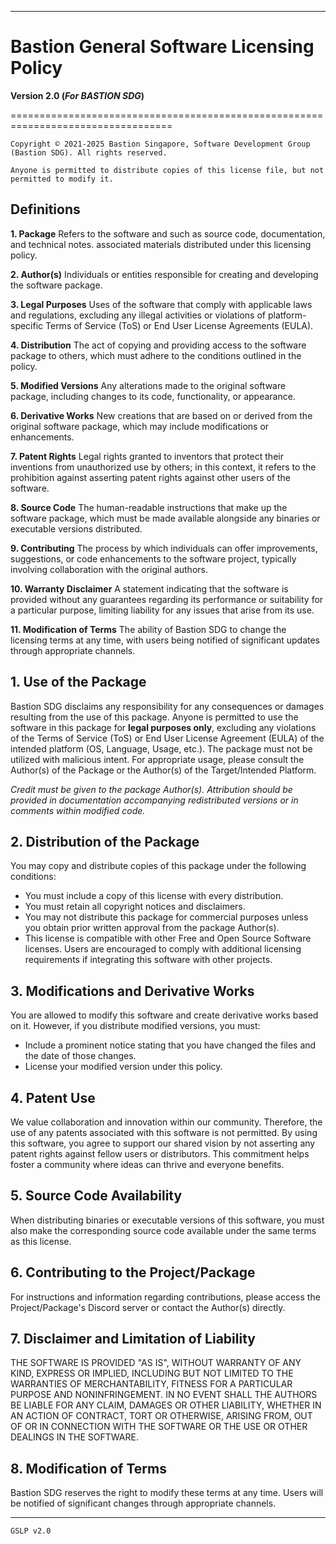 
---

# Bastion General Software Licensing Policy
**Version 2.0 (*For BASTION SDG*)**

==================================================================================

```
Copyright © 2021-2025 Bastion Singapore, Software Development Group (Bastion SDG). All rights reserved.
```
```
Anyone is permitted to distribute copies of this license file, but not permitted to modify it.
```

## Definitions
**1. Package**
Refers to the software and such as source code, documentation, and technical notes.  associated materials distributed under this licensing policy.

**2. Author(s)**
Individuals or entities responsible for creating and developing the software package.

**3. Legal Purposes**
Uses of the software that comply with applicable laws and regulations, excluding any illegal activities or violations of platform-specific Terms of Service (ToS) or End User License Agreements (EULA).

**4. Distribution**
The act of copying and providing access to the software package to others, which must adhere to the conditions outlined in the policy.

**5. Modified Versions**
Any alterations made to the original software package, including changes to its code, functionality, or appearance.

**6. Derivative Works**
New creations that are based on or derived from the original software package, which may include modifications or enhancements.

**7. Patent Rights**
Legal rights granted to inventors that protect their inventions from unauthorized use by others; in this context, it refers to the prohibition against asserting patent rights against other users of the software.

**8. Source Code**
The human-readable instructions that make up the software package, which must be made available alongside any binaries or executable versions distributed.

**9. Contributing**
The process by which individuals can offer improvements, suggestions, or code enhancements to the software project, typically involving collaboration with the original authors.

**10. Warranty Disclaimer**
A statement indicating that the software is provided without any guarantees regarding its performance or suitability for a particular purpose, limiting liability for any issues that arise from its use.

**11. Modification of Terms**
The ability of Bastion SDG to change the licensing terms at any time, with users being notified of significant updates through appropriate channels.

## 1. Use of the Package
Bastion SDG disclaims any responsibility for any consequences or damages resulting from the use of this package.
Anyone is permitted to use the software in this package for **legal purposes only**, excluding any violations of the Terms of Service (ToS) or End User License Agreement (EULA) of the intended platform (OS, Language, Usage, etc.).
The package must not be utilized with malicious intent. For appropriate usage, please consult the Author(s) of the Package or the Author(s) of the Target/Intended Platform.

*Credit must be given to the package Author(s). Attribution should be provided in documentation accompanying redistributed versions or in comments within modified code.*

## 2. Distribution of the Package
You may copy and distribute copies of this package under the following conditions:
- You must include a copy of this license with every distribution.
- You must retain all copyright notices and disclaimers.
- You may not distribute this package for commercial purposes unless you obtain prior written approval from the package Author(s).
- This license is compatible with other Free and Open Source Software licenses. Users are encouraged to comply with additional licensing requirements if integrating this software with other projects.

## 3. Modifications and Derivative Works
You are allowed to modify this software and create derivative works based on it. However, if you distribute modified versions, you must:
- Include a prominent notice stating that you have changed the files and the date of those changes.
- License your modified version under this policy.

## 4. Patent Use
We value collaboration and innovation within our community. Therefore, the use of any patents associated with this software is not permitted. By using this software, you agree to support our shared vision by not asserting any patent rights against fellow users or distributors. This commitment helps foster a community where ideas can thrive and everyone benefits.

## 5. Source Code Availability
When distributing binaries or executable versions of this software, you must also make the corresponding source code available under the same terms as this license.

## 6. Contributing to the Project/Package
For instructions and information regarding contributions, please access the Project/Package's Discord server or contact the Author(s) directly.

## 7. Disclaimer and Limitation of Liability

THE SOFTWARE IS PROVIDED "AS IS", WITHOUT WARRANTY OF ANY KIND, EXPRESS OR IMPLIED, INCLUDING BUT NOT LIMITED TO THE WARRANTIES OF MERCHANTABILITY, FITNESS FOR A PARTICULAR PURPOSE AND NONINFRINGEMENT. IN NO EVENT SHALL THE AUTHORS BE LIABLE FOR ANY CLAIM, DAMAGES OR OTHER LIABILITY, WHETHER IN AN ACTION OF CONTRACT, TORT OR OTHERWISE, ARISING FROM, OUT OF OR IN CONNECTION WITH THE SOFTWARE OR THE USE OR OTHER DEALINGS IN THE SOFTWARE.

## 8. Modification of Terms
Bastion SDG reserves the right to modify these terms at any time. Users will be notified of significant changes through appropriate channels.

---
``GSLP v2.0``
